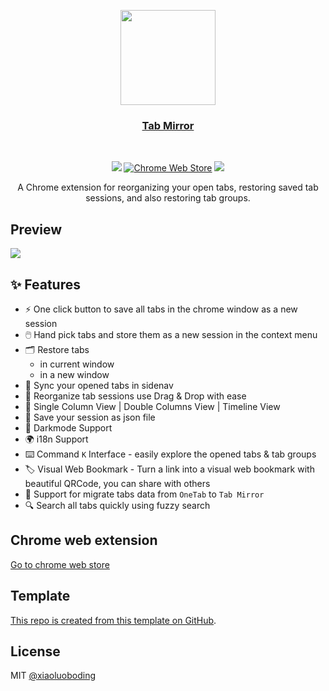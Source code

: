 <p align="center">
  <a href="https://github.com/tabmirror/tabmirror.com">
    <img src="/public/logo.svg" width="152">
  </a>
  <h3 align="center">
    <a href="https://github.com/tabmirror/tabmirror.com">
      Tab Mirror
    </a>
  </h3>
  <br>
  <p align="center">
    <a href="https://chrome.google.com/webstore/detail/one-tab-group/lajbajamkpmkmldodfbljkjihppdclbm"><img src="https://img.shields.io/chrome-web-store/v/lajbajamkpmkmldodfbljkjihppdclbm?color=%234285F4&logo=googlechrome&logoColor=%234285F4&style=for-the-badge"></a>
    <a href="https://chrome.google.com/webstore/detail/one-tab-group/lajbajamkpmkmldodfbljkjihppdclbm"><img alt="Chrome Web Store" src="https://img.shields.io/chrome-web-store/users/lajbajamkpmkmldodfbljkjihppdclbm?color=%234298f4&style=for-the-badge"></a>
    <a href="https://chrome.google.com/webstore/detail/one-tab-group/lajbajamkpmkmldodfbljkjihppdclbm"><img src="https://img.shields.io/badge/Mircosoft%20Edge-v2.1.1-white?color=%234298f4&style=for-the-badge&logo=microsoftedge"></a>
  </p>
  <p align="center">
    A Chrome extension for reorganizing your open tabs, restoring saved tab sessions, and also restoring tab groups.
  </p>
</p>

## Preview

![](/public/preview.jpg)

## ✨ Features

- ⚡️ One click button to save all tabs in the chrome window as a new session
- 🖱️ Hand pick tabs and store them as a new session in the context menu
- 🗂️ Restore tabs
  - in current window
  - in a new window
- 🔄 Sync your opened tabs in sidenav
- 🤏 Reorganize tab sessions use Drag & Drop with ease
- 🔲 Single Column View | Double Columns View | Timeline View
- 📑 Save your session as json file
- 🌛 Darkmode Support
- 🌍 i18n Support
- ⌨️ Command `K` Interface - easily explore the opened tabs & tab groups
- 🏷️ Visual Web Bookmark - Turn a link into a visual web bookmark with beautiful QRCode, you can share with others
- 🔖 Support for migrate tabs data from `OneTab` to `Tab Mirror`
- 🔍 Search all tabs quickly using fuzzy search

## Chrome web extension

[Go to chrome web store](https://chrome.google.com/webstore/detail/one-tab-group/lajbajamkpmkmldodfbljkjihppdclbm)

## Template

[This repo is created from this template on GitHub](https://github.com/xiaoluoboding/nuxt3-starter/generate).

## License

MIT [@xiaoluoboding](https://github.com/xiaoluoboding)
